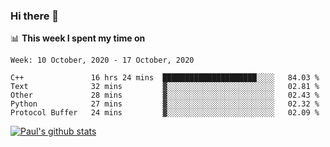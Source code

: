 ### Hi there 👋

📊 **This week I spent my time on**
<!--START_SECTION:waka-->
```text
Week: 10 October, 2020 - 17 October, 2020

C++               16 hrs 24 mins  █████████████████████░░░░   84.03 % 
Text              32 mins         ▓░░░░░░░░░░░░░░░░░░░░░░░░   02.81 % 
Other             28 mins         ▓░░░░░░░░░░░░░░░░░░░░░░░░   02.43 % 
Python            27 mins         ▓░░░░░░░░░░░░░░░░░░░░░░░░   02.32 % 
Protocol Buffer   24 mins         ▓░░░░░░░░░░░░░░░░░░░░░░░░   02.09 % 
```
<!--END_SECTION:waka-->


[![Paul's github stats](https://github-readme-stats.vercel.app/api?username=mickeyouyou&theme=dracula&show_icons=true)](https://github.com/anuraghazra/github-readme-stats)

